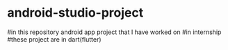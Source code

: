 # android-studio-project
#in this repository android app project that I have worked on
#in internship 
#these project are in dart(flutter)
